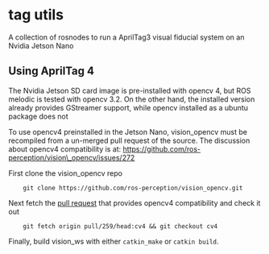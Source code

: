 # tag utils

A collection of rosnodes to run a AprilTag3 visual fiducial system on an Nvidia Jetson Nano

## Using AprilTag 4
The Nvidia Jetson SD card image is pre-installed with opencv 4, but ROS melodic is tested with opencv 3.2. On the other hand, the installed version already provides GStreamer support, while opencv installed as a ubuntu package does not

To use opencv4 preinstalled in the Jetson Nano, vision\_opencv must be recompiled from a un-merged pull request of the source. The discussion about opencv4 compatibility is at: https://github.com/ros-perception/vision\_opencv/issues/272

First clone the vision\_opencv repo
```
    git clone https://github.com/ros-perception/vision_opencv.git
```

Next fetch the [pull request](https://github.com/ros-perception/vision_opencv/pull/259) that provides opencv4 compatibility and check it out
```
    git fetch origin pull/259/head:cv4 && git checkout cv4 
```

Finally, build vision\_ws with either `catkin_make` or `catkin build`.
